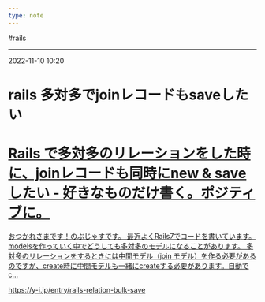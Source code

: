 ```yaml
---
type: note
---
```


#rails

---
2022-11-10  10:20

# rails 多対多でjoinレコードもsaveしたい


<div class="rich-link-card-container"><a class="rich-link-card" href="https://y-i.jp/entry/rails-relation-bulk-save" target="_blank">
	<div class="rich-link-image-container">
		<div class="rich-link-image" style="background-image: url('https://hatenablog-parts.com/embed?url=https%3A%2F%2Fy-i.jp%2Fentry%2Frails-relation-bulk-save')">
	</div>
	</div>
	<div class="rich-link-card-text">
		<h1 class="rich-link-card-title">Rails で多対多のリレーションをした時に、joinレコードも同時にnew & save したい - 好きなものだけ書く。ポジティブに。</h1>
		<p class="rich-link-card-description">
		おつかれさまです！のぶじゃすです。 最近よくRails7でコードを書いています。modelsを作っていく中でどうしても多対多のモデルになることがあります。 多対多のリレーションをするときには中間モデル（join モデル）を作る必要があるのですが、create時に中間モデルも一緒にcreateする必要があります。自動でc…
		</p>
		<p class="rich-link-href">
		https://y-i.jp/entry/rails-relation-bulk-save
		</p>
	</div>
</a></div>


